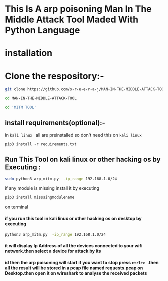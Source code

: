 # This Is A arp poisoning  Man In The Middle Attack Tool Maded With Python Language

# installation 


# Clone the respository:-


```bash
git clone https://github.com/s-r-e-e-r-a-j/MAN-IN-THE-MIDDLE-ATTACK-TOOL.git
```

```bash
cd MAN-IN-THE-MIDDLE-ATTACK-TOOL
```

```bash
cd 'MITM TOOL'
 ```

## install requirements(optional):-

in `kali linux ` all are preinstalled so don't need this on `kali linux`

```pip3 install -r requirements.txt```


## Run This Tool on kali linux or other hacking os by Executing :

```bash
sudo python3 arp_mitm.py  -ip_range 192.168.1.0/24
 ```


if any module is missing install it by executing
```bash
pip3 install misssingmodulename
```
on terminal

#### if you run this tool in kali linux or other hacking os on desktop by executing
```bash
python3 arp_mitm.py  -ip_range 192.168.1.0/24
```
#### it will display Ip Address of all the devices connected to your wifi network.then select a device for attack by its
#### id then the arp poisoning will start if you want to stop press ```ctrl+c ```.then all the result will be stored in a pcap file named requests.pcap on Desktop.then open it on wireshark to analyse the received packets
